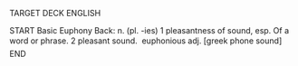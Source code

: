 TARGET DECK
ENGLISH

START
Basic
Euphony
Back: n. (pl. -ies) 1 pleasantness of sound, esp. Of a word or phrase. 2 pleasant sound.  euphonious adj. [greek phone sound]
END
